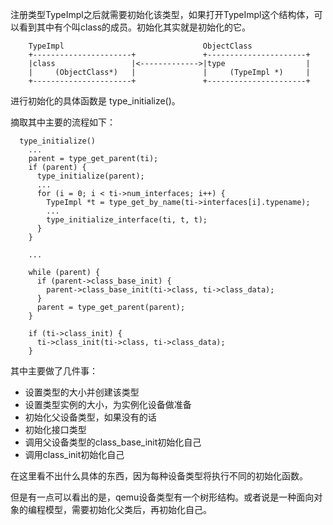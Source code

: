注册类型TypeImpl之后就需要初始化该类型，如果打开TypeImpl这个结构体，可以看到其中有个叫class的成员。初始化其实就是初始化的它。

```
    TypeImpl                               ObjectClass
    +----------------------+               +----------------------+
    |class                 |<------------->|type                  |
    |     (ObjectClass*)   |               |     (TypeImpl *)     |
    +----------------------+               +----------------------+
```

进行初始化的具体函数是 type_initialize()。

摘取其中主要的流程如下：

```
  type_initialize()
    ...
    parent = type_get_parent(ti);
    if (parent) {
      type_initialize(parent);
      ...
      for (i = 0; i < ti->num_interfaces; i++) {
        TypeImpl *t = type_get_by_name(ti->interfaces[i].typename);
        ...
        type_initialize_interface(ti, t, t);
      }
    }

    ...

    while (parent) {
      if (parent->class_base_init) {
        parent->class_base_init(ti->class, ti->class_data);
      }
      parent = type_get_parent(parent);
    }

    if (ti->class_init) {
      ti->class_init(ti->class, ti->class_data);
    }
```

其中主要做了几件事：

  * 设置类型的大小并创建该类型
  * 设置类型实例的大小，为实例化设备做准备
  * 初始化父设备类型，如果没有的话
  * 初始化接口类型
  * 调用父设备类型的class_base_init初始化自己
  * 调用class_init初始化自己

在这里看不出什么具体的东西，因为每种设备类型将执行不同的初始化函数。

但是有一点可以看出的是，qemu设备类型有一个树形结构。或者说是一种面向对象的编程模型，需要初始化父类后，再初始化自己。
